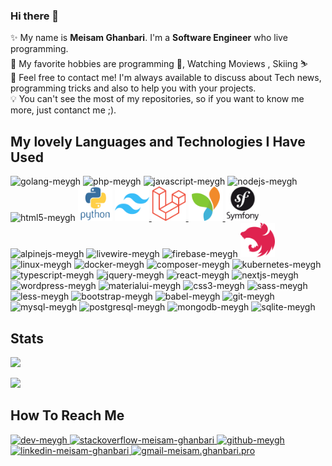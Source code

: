 ### Hi there 👋

<!--
**meygh/meygh** is a ✨ _special_ ✨ repository because its `README.md` (this file) appears on your GitHub profile.

Here are some ideas to get you started:

- 🔭 I’m currently working on ...
- 🌱 I’m currently learning ...
- 👯 I’m looking to collaborate on ...
- 🤔 I’m looking for help with ...
- 💬 Ask me about ...
- 📫 How to reach me: ...
- 😄 Pronouns: ...
- ⚡ Fun fact: ...
-->

✨ My name is **Meisam Ghanbari**. I'm a **Software Engineer** who live programming.
<br>
🧩 My favorite hobbies are programming 🤡, Watching Moviews , Skiing ⛷️ 
<br>
🎈 Feel free to contact me! I'm always available to discuss about Tech news, programming tricks and also to help you with your projects.
<br>
💡 You can't see the most of my repositories, so if you want to know me more, just contanct me ;).
<br>
<h2>My lovely Languages and Technologies I Have Used</h2>
<p align="left">
  <img src="https://cdn.jsdelivr.net/gh/devicons/devicon/icons/go/go-original-wordmark.svg" width="55" height="55" alt="golang-meygh" title="GO" />
  <img src="https://cdn.jsdelivr.net/gh/devicons/devicon/icons/php/php-original.svg" width="55" height="55" alt="php-meygh" title="PHP" />
  <img src="https://cdn.jsdelivr.net/gh/devicons/devicon/icons/javascript/javascript-original.svg" width="55" height="55" alt="javascript-meygh" title="Javascript" />
  <img src="https://cdn.jsdelivr.net/gh/devicons/devicon/icons/nodejs/nodejs-original.svg" width="55" height="55" alt="nodejs-meygh" title="NodeJs" />
  <img src="https://cdn.jsdelivr.net/gh/devicons/devicon/icons/html5/html5-original-wordmark.svg"  width="55" height="55" alt="html5-meygh" title="HTML5" />
  <img src="https://github.com/devicons/devicon/blob/v2.16.0/icons/python/python-original-wordmark.svg"  width="55" height="55" alt="html5-meygh" title="Python" />

  <a href="https://tailwindcss.com">
    <img src="https://github.com/devicons/devicon/blob/v2.16.0/icons/tailwindcss/tailwindcss-original.svg" width="55" height="55" alt="Tailwindcss"/>
  </a>

  <a href="https://laravel.com" target="_blank" title="Laravel Framework">
      <img src="https://github.com/devicons/devicon/blob/v2.16.0/icons/laravel/laravel-original.svg" alt="Laravel" width="55" height="55">
  </a>
  
  <a href="https://www.yiiframework.com" target="_blank">
    <img src="https://github.com/devicons/devicon/blob/v2.16.0/icons/yii/yii-original.svg" width="55" height="55" alt="yii2-meygh" title="Yii2 Framework"/>
  </a>

  <a href="https://symfony.com" target="_blank">
    <img src="https://github.com/devicons/devicon/blob/v2.16.0/icons/symfony/symfony-original-wordmark.svg" width="55" height="55" alt="symfony-meygh" title="Symfony Framework"/>
  </a>
  
  <img src="https://user-images.githubusercontent.com/91287064/228954023-d1dfd66a-937b-4c17-b216-fcbb87dcbe20.png" width="55" height="55" alt="alpinejs-meygh" title="Alpine JS" />
  <img src="https://user-images.githubusercontent.com/91287064/228953341-6d950527-46ad-43f4-a4ad-c4b094b2bce3.png" width="55" height="55" alt="livewire-meygh" title="LiveWire" />
  <img src="https://user-images.githubusercontent.com/91287064/233824074-101e808a-ae55-4d9e-b8ce-c31af4fe4904.png" width="55" height="55" alt="firebase-meygh" title="Firebase" />

  <img src="https://github.com/devicons/devicon/blob/v2.16.0/icons/nestjs/nestjs-original.svg" width="55" height="55" alt="nestjs-meygh" title="NestJS" />
  
  <img src="https://cdn.jsdelivr.net/gh/devicons/devicon/icons/linux/linux-original.svg" width="55" height="55" alt="linux-meygh"/> 
  <img src="https://cdn.jsdelivr.net/gh/devicons/devicon/icons/docker/docker-original.svg" width="55" height="55" alt="docker-meygh" title="Docker and Docker Compose" />
  <img src="https://cdn.jsdelivr.net/gh/devicons/devicon/icons/composer/composer-original.svg" width="55" height="55" alt="composer-meygh" tiitle="Composer" />
  <img src="https://cdn.jsdelivr.net/gh/devicons/devicon/icons/kubernetes/kubernetes-plain.svg" width="55" height="55" alt="kubernetes-meygh" title="Kubernetes" />
  
  <img src="https://user-images.githubusercontent.com/91287064/228953632-c5d62e0b-1cd3-4a4d-bdfd-b7633f7662a0.png" width="55" height="55" alt="typescript-meygh" title="TypeScript" />
  <img src="https://user-images.githubusercontent.com/91287064/230383832-7f9d2484-4cbc-4015-96d7-06439e7de6fd.png" width="55" height="55" alt="jquery-meygh" title="jQuery" />
  <img src="https://cdn.jsdelivr.net/gh/devicons/devicon/icons/express/express-original-wordmark.svg" width="55" height="55" alt="react-meygh" title="React" />
  <img src="https://cdn.jsdelivr.net/gh/devicons/devicon/icons/nextjs/nextjs-original-wordmark.svg" width="55" height="55" alt="nextjs-meygh" title="NextJs" />
  <img src="https://cdn.jsdelivr.net/gh/devicons/devicon/icons/wordpress/wordpress-original.svg" width="55" height="55" alt="wordpress-meygh" title="Wordpress" />
  <img src="https://cdn.jsdelivr.net/gh/devicons/devicon/icons/materialui/materialui-original.svg" width="55" height="55" alt="materialui-meygh" title="Material UI" />
  <img src="https://cdn.jsdelivr.net/gh/devicons/devicon/icons/css3/css3-original-wordmark.svg" width="55" height="55" alt="css3-meygh" title="CSS3" />
  <img src="https://cdn.jsdelivr.net/gh/devicons/devicon/icons/sass/sass-original.svg" width="55" height="55" alt="sass-meygh" title="SASS" />
  <img src="https://cdn.jsdelivr.net/gh/devicons/devicon/icons/less/less-plain-wordmark.svg" width="55" height="55" alt="less-meygh" title="LESS" />
  <img src="https://cdn.jsdelivr.net/gh/devicons/devicon/icons/bootstrap/bootstrap-original.svg" width="55" height="55" alt="bootstrap-meygh" title="Bootstrap" />
  <img src="https://cdn.jsdelivr.net/gh/devicons/devicon/icons/babel/babel-original.svg" width="55" height="55" alt="babel-meygh" title="Babel" />
  <img src="https://cdn.jsdelivr.net/gh/devicons/devicon/icons/materialui/materialui-original.svg" width="55" height="55" alt="git-meygh" title="Git" />
  
  <img src="https://cdn.jsdelivr.net/gh/devicons/devicon/icons/mysql/mysql-original.svg" width="55" height="55" alt="mysql-meygh" title="MySql" />
  <img src="https://cdn.jsdelivr.net/gh/devicons/devicon/icons/postgresql/postgresql-original.svg" width="55" height="55" alt="postgresql-meygh" title="Postgresql" />
  <img src="https://cdn.jsdelivr.net/gh/devicons/devicon/icons/mongodb/mongodb-original.svg" width="55" height="55" alt="mongodb-meygh" title="MongoDB" />
  <img src="https://cdn.jsdelivr.net/gh/devicons/devicon/icons/sqlite/sqlite-original.svg" width="55" height="55" alt="sqlite-meygh" title="SqlLite" />
</p>
<h2>Stats</h2>
<p>
    <img src="https://github-readme-stats.vercel.app/api?username=meygh&theme=transparent">
</p>
<p>
    <img src="https://github-readme-stats.vercel.app/api/top-langs/?username=meygh&layout=compact&theme=transparent">
</p>

<h2>How To Reach Me</h2>
<p>

<p>
    <a href="https://dev.to/meygh">
        <img src="https://user-images.githubusercontent.com/91287064/208878642-b2b10974-a3db-4033-9ebe-32142125e575.png" alt="dev-meygh" width="50" height="50">
    </a>
    <a href="https://stackoverflow.com/users/4168084/meisam-ghanbari">
        <img src="https://user-images.githubusercontent.com/91287064/208878662-a1aff4dd-d72e-44b3-bf0d-2d862a5f87f6.png" alt="stackoverflow-meisam-ghanbari" width="50" height="50">
    </a>
    <a href="https://github.com/meygh">
        <img src="https://user-images.githubusercontent.com/91287064/208878669-0146cc1a-b0a6-4a6e-9f4b-082c37264309.png" alt="github-meygh" width="50" height="50">
    </a>
    <a href="https://www.linkedin.com/in/meisam-ghanbari/">
        <img src="https://user-images.githubusercontent.com/91287064/208878686-01604f88-f0ac-4709-9cfc-2cc69b62d1aa.png" alt="linkedin-meisam-ghanbari" width="50" height="50">
    </a>
    <a href="mailto:meisam.ghanbari.pro@gmail.com">
        <img src="https://user-images.githubusercontent.com/91287064/208878678-26652569-8d38-45c9-aa13-28a33a7fc967.png" alt="gmail-meisam.ghanbari.pro" width="50" height="50">
    </a>
</p>

</p>
